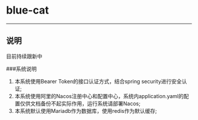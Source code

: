 # blue-cat
---
## 说明
目前持续跟新中

###系统说明

1. 本系统使用Bearer Token的接口认证方式，结合spring security进行安全认证;
2. 本系统使用阿里的Nacos注册中心和配置中心，系统内application.yaml的配置仅供文档备份不起实际作用，运行系统请部署Nacos;
3. 本系统默认使用Mariadb作为数据库，使用redis作为默认缓存;
